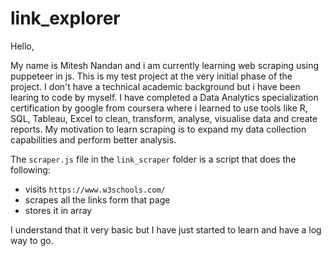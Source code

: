 # link_explorer

Hello,

My name is Mitesh Nandan and i am currently learning web scraping using puppeteer in js. This is my test project at the very initial phase of the project. I don't have a technical academic background but i have been learing to code by myself. I have completed a Data Analytics specialization certification by google from coursera where i learned to use tools like R, SQL, Tableau, Excel to clean, transform, analyse, visualise data and create reports. My motivation to learn scraping is to expand my data collection capabilities and perform better analysis.

The `scraper.js` file in the `link_scraper` folder is a script that does the following:

- visits `https://www.w3schools.com/`
- scrapes all the links form that page
- stores it in array

I understand that it very basic but I have just started to learn and have a log way to go.
